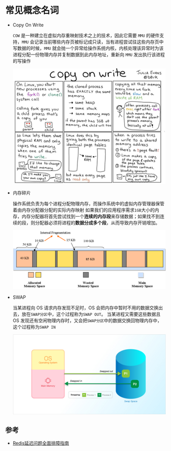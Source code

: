 # 常见概念名词

* Copy On Write

  `COW` 是一种建立在虚拟内存重映射技术之上的技术，因此它需要 `MMU` 的硬件支持，`MMU` 会记录当前哪些内存页被标记成只读，当有进程尝试往这些内存页中写数据的时候，`MMU` 就会抛一个异常给操作系统内核，内核处理该异常时为该进程分配一份物理内存并复制数据到此内存地址，重新向 `MMU` 发出执行该进程的写操作

  ![图片](常见概念名词.assets/640.jpeg)

* 内存碎片

  操作系统负责为每个进程分配物理内存，而操作系统中的虚拟内存管理器保管着由内存分配器分配的实际内存映射 如果我们的应用程序需求`1GB`大小的内存，内存分配器将首先尝试找到一个**连续的内存段**来存储数据；如果找不到连续的段，则分配器必须将进程的**数据分成多个段**，从而导致内存开销增加。

  ![图片](常见概念名词.assets/640-20230428100001226.png)

* SWAP

  当某进程向 OS 请求内存发现不足时，OS 会把内存中暂时不用的数据交换出去，放在`SWAP分区`中，这个过程称为`SWAP OUT`。 当某进程又需要这些数据且 OS 发现还有空闲物理内存时，又会把`SWAP分区`中的数据交换回物理内存中，这个过程称为`SWAP IN`

  ![图片](常见概念名词.assets/640-20230428100551449.png)

  





## 参考

* [Redis延迟问题全面排障指南](https://mp.weixin.qq.com/s/mIc6a9mfEGdaNDD3MmfFsg)